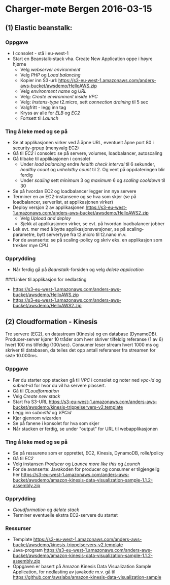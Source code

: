 # Charger-møte Bergen 2016-03-15

## (1) Elastic beanstalk:
### Oppgave
* I consolet - stå i eu-west-1
* Start en Beanstalk-stack vha. Create New Application oppe i høyre hjørne
  * Velg *webserver environment*
  * Velg *PHP* og *Load balancing*
  * Kopier inn S3-url: https://s3-eu-west-1.amazonaws.com/anders-aws-bucket/awsdemo/HelloAWS.zip
  * Velg *environment name* og *URL*
  * Velg: *Create environment inside VPC*
  * Velg: *Instans-type* t2.micro, sett *connection draining* til 5 sec
  * Valgfritt - legg inn tag
  * Kryss av alle for *ELB* og *EC2*
  * Fortsett til *Launch*

### Ting å leke med og se på
* Se at applikasjonen virker ved å åpne URL, eventuelt åpne port 80 i security-grpup (menyvalg EC2)
* Gå til *EC2* i consolet: se på servere, volumes, loadbalancer, autoscaling
* Gå tilbake til applikasjonen i consolet
  * Under *load balancing* endre *health check interval* til 6 sekunder, *healthy count* og *unhelathy count* til 2. Og vent på oppdateringen blir ferdig
  * Under *scaling* sett *minimum* 3 og *maximum* 6 og *scaling cooldown* til 30
* Se på hvordan EC2 og loadbalancer legger inn nye servere
* Terminer en av EC2-instansene og se hva som skjer (se på loadbalancer, serverlist, at applikasjonen virker)
* Deploy versjon 2 av applikasjonen https://s3-eu-west-1.amazonaws.com/anders-aws-bucket/awsdemo/HelloAWS2.zip
  * Velg *Upload and deploy*
  * Sjekk at applikasjonen virker, se evt. på hvordan loadbalancer jobber
* Lek evt. mer med å bytte applikasjonsversjoner, se på scaling-parametre, bytt servertype fra t2.micro til t2.nano m.v.
* For de avanserte: se på scaling-policy og skriv eks. en applikasjon som trekker mye CPU

### Opprydding
* Når ferdig gå på *Beanstalk*-forsiden og velg *delete application*
  
###Linker til applikasjon for nedlasting
* https://s3-eu-west-1.amazonaws.com/anders-aws-bucket/awsdemo/HelloAWS.zip
* https://s3-eu-west-1.amazonaws.com/anders-aws-bucket/awsdemo/HelloAWS2.zip

## (2) Cloudformation - Kinesis

Tre servere (EC2), en datastream (Kinesis) og en database (DynamoDB). Producer-server kjører 10 tråder som hver skriver tilfeldig referanse (1 av 6) hvert 100 ms tilfeldig (100/sec). Consumer leser stream hvert 1000 ms og skriver til databasen, da telles det opp antall referanser fra streamen for siste 10.000ms. 

### Oppgave
* Før du starter opp stacken gå til *VPC* i consolet og noter ned *vpc-id* og *subnet-id* for hvor du vil ha servere plassert.  
* Gå til *CLoudformation*
 * Velg *Create new stack* 
 * Start fra S3-URL https://s3-eu-west-1.amazonaws.com/anders-aws-bucket/awsdemo/kinesis-trippelservers-v2.template
 * Legg inn *subnetId* og *VPCid*
 * Kjør gjennom wizarden
 * Se på fanene i konsolet for hva som skjer
* Når stacken er ferdig, se under "output" for URL til webapplikasjonen
 
### Ting å leke med og se på
* Se på ressurene som er opprettet, EC2, Kinesis, DynamoDB, rolle/policy
* Gå til *EC2*
 * Velg instansen *Producer* og *Launce more like this* og *Launch*
* For de avanserte: Javakoden for producer og consumer er tilgjengelig her https://s3-eu-west-1.amazonaws.com/anders-aws-bucket/awsdemo/amazon-kinesis-data-visualization-sample-1.1.2-assembly.zip

### Opprydding
* *Cloudformation* og *delete stack*
* Terminer eventuelle ekstra EC2-servere du startet

### Ressurser
* Template https://s3-eu-west-1.amazonaws.com/anders-aws-bucket/awsdemo/kinesis-trippelservers-v2.template
* Java-program https://s3-eu-west-1.amazonaws.com/anders-aws-bucket/awsdemo/amazon-kinesis-data-visualization-sample-1.1.2-assembly.zip
* Oppgaven er basert på Amazon Kinesis Data Visualization Sample Application, for nedlasting av javakode m.v. gå til https://github.com/awslabs/amazon-kinesis-data-visualization-sample


